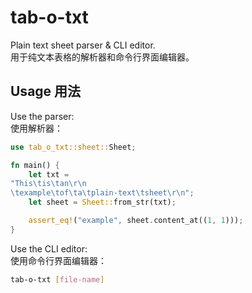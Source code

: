 # tab-o-txt

Plain text sheet parser & CLI editor.\
用于纯文本表格的解析器和命令行界面编辑器。

## Usage 用法
Use the parser:\
使用解析器：
```rust
use tab_o_txt::sheet::Sheet;

fn main() {
    let txt =
"This\tis\tan\r\n
\texample\tof\ta\tplain-text\tsheet\r\n";
    let sheet = Sheet::from_str(txt);

    assert_eq!("example", sheet.content_at((1, 1)));
}
```
Use the CLI editor:\
使用命令行界面编辑器：
```sh
tab-o-txt [file-name]
```
